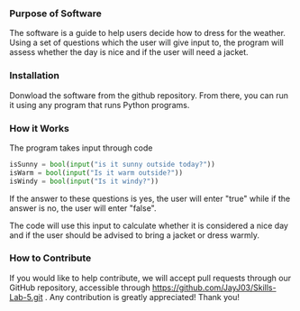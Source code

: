 ### Purpose of Software

The software is a guide to help users decide how to dress for the weather. Using a set of questions which the user will give input to, the program will assess whether the day is nice and if the user will need a jacket.

### Installation 

Donwload the software from the github repository. From there, you can run it using any program that runs Python programs.

### How it Works 

The program takes input through code 

```python
isSunny = bool(input("is it sunny outside today?"))
isWarm = bool(input("Is it warm outside?"))
isWindy = bool(input("Is it windy?")) 
```

If the answer to these questions is yes, the user will enter "true" while if the answer is no, the user will enter "false". 

The code will use this input to calculate whether it is considered a nice day and if the user should be advised to bring a jacket or dress warmly.

### How to Contribute

If you would like to help contribute, we will accept pull requests through our GitHub repository, accessible through https://github.com/JayJ03/Skills-Lab-5.git . Any contribution is greatly appreciated! Thank you!



